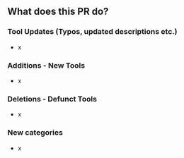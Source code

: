 ## What does this PR do?

### Tool Updates (Typos, updated descriptions etc.)

- x

### Additions - New Tools

- x

### Deletions - Defunct Tools

- x

### New categories

- x

